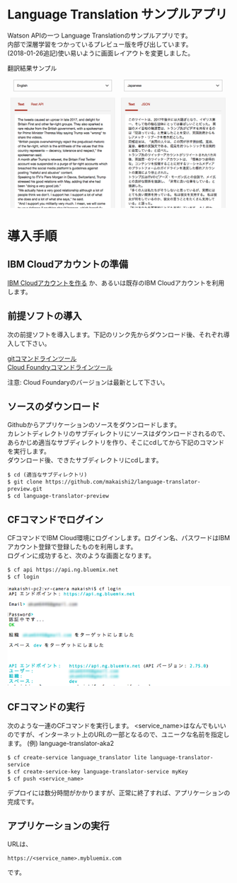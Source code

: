 # Language Translation サンプルアプリ 

Watson APIの一つ Language Translationのサンプルアプリです。  
内部で深層学習をつかっているプレビュー版を呼び出しています。   
(2018-01-26追記)使い易いように画面レイアウトを変更しました。  

翻訳結果サンプル  

![](pictures/sample1.png)

# 導入手順

## IBM Cloudアカウントの準備

[IBM Cloudアカウントを作る][sign_up] か、あるいは既存のIBM Cloudアカウントを利用します。

## 前提ソフトの導入
次の前提ソフトを導入します。下記のリンク先からダウンロード後、それぞれ導入して下さい。

[gitコマンドラインツール][git]  
[Cloud Foundryコマンドラインツール][cloud_foundry]  
  
注意: Cloud Foundaryのバージョンは最新として下さい。 

## ソースのダウンロード
Githubからアプリケーションのソースをダウンロードします。  
カレントディレクトリのサブディレクトリにソースはダウンロードされるので、あらかじめ適当なサブディレクトリを作り、そこにcdしてから下記のコマンドを実行します。  
ダウンロード後、できたサブディレクトリにcdします。
 

```
$ cd (適当なサブディレクトリ)
$ git clone https://github.com/makaishi2/language-translator-preview.git
$ cd language-translator-preview
```

## CFコマンドでログイン
CFコマンドでIBM Cloud環境にログインします。ログイン名、パスワードはIBMアカウント登録で登録したものを利用します。  
ログインに成功すると、次のような画面となります。  

```
$ cf api https://api.ng.bluemix.net
$ cf login
```

![](readme_images/cf-login.png)  


## CFコマンドの実行
次のような一連のCFコマンドを実行します。
\<service_name\>はなんでもいいのですが、インターネット上のURLの一部となるので、ユニークな名前を指定します。
(例) language-translator-aka2


```
$ cf create-service language_translator lite language-translator-service
$ cf create-service-key language-translator-service myKey
$ cf push <service_name>
```

デプロイには数分時間がかかりますが、正常に終了すれば、アプリケーションの完成です。

## アプリケーションの実行

URLは、

```
https://<service_name>.mybluemix.com
```

です。

[node_js]: https://nodejs.org/ja/download/
[cloud_foundry]: https://github.com/cloudfoundry/cli#downloads
[git]: https://git-scm.com/downloads
[sign_up]: https://bluemix.net/registration
[bluemix_dashboard]: https://console.bluemix.net/dashboard/


